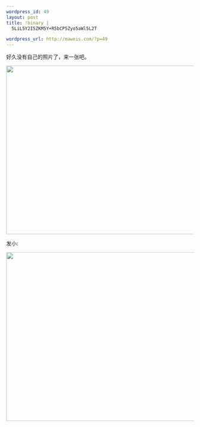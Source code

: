 ```yaml
--- 
wordpress_id: 49
layout: post
title: !binary |
  5LiL5Y2I5ZKM5Y+R5bCP5Zyo5aWl5L2T

wordpress_url: http://maweis.com/?p=49
---
```

<p>好久没有自己的照片了，来一张吧。</p>
<p><img width="668" src="http://maweis.com/m/021.jpg" height="452" style="width: 678px; height: 452x" /></p>
<p>发小:</p>
<p><img width="668" src="http://maweis.com/m/034.jpg" height="452" style="width: 678px; height: 452px" /></p>
